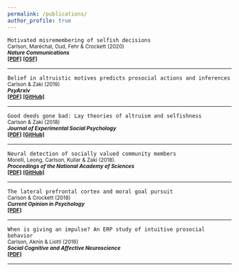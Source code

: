 ```yaml
---
permalink: /publications/
author_profile: true
---
```

`Motivated misremembering of selfish decisions`  
<sub>Carlson, Maréchal, Oud, Fehr & Crockett (2020)  
 *<b>Nature Communications</b>*  <br />[<b>[PDF]</b>](https://rdcu.be/b3UvR) [<b>[OSF]</b>](https://osf.io/pzwt7/) </sub>
 
---

`Belief in altruistic motives predicts prosocial actions and inferences`    
<sub>Carlson & Zaki (2019)  
*<b>PsyArxiv</b>* <br />[<b>[PDF]</b>](https://psyarxiv.com/sa6q8/) [<b>[GitHub]</b>](https://github.com/carlsonrw/belief_altMotives)</sub>  

---

`Good deeds gone bad: Lay theories of altruism and selfishness`    
<sub>Carlson & Zaki (2018)  
*<b>Journal of Experimental Social Psychology</b>* <br />[<b>[PDF]</b>](http://ssnl.stanford.edu/sites/default/files/pdf/carlsonZaki_layTheories_inpress_0.pdf?width=85%&height=85%&iframe=true) [<b>[GitHub]</b>](https://github.com/carlsonrw/layTheories_altruism)</sub>  

---
 
`Neural detection of socially valued community members`  
<sub>Morelli, Leong, Carlson, Kullar & Zaki (2018).  
*<b>Proceedings of the National Academy of Sciences</b>*  <br />[<b>[PDF]</b>](http://ssnl.stanford.edu/sites/default/files/pdf/Morelli%20et%20al_2018_PNAS.pdf?width=85%&height=85%&iframe=true) [<b>[GitHub]</b>](https://github.com/esclabUIC/NetworkFMRI)</sub> 

---
 
`The lateral prefrontal cortex and moral goal pursuit`   
<sub>Carlson & Crockett (2018)  
*<b>Current Opinion in Psychology</b>*  <br />[<b>[PDF]</b>](https://static1.squarespace.com/static/538ca3ade4b090f9ef331978/t/5bc8db67e5e5f0da97432b84/1539890024330/1-s2.0-S2352250X18300034-main.pdf)</sub>  
 
---
 
`When is giving an impulse? An ERP study of intuitive prosocial behavior`  
<sub>Carlson, Aknin & Liotti (2016)  
*<b>Social Cognitive and Affective Neuroscience</b>*  <br />[<b>[PDF]</b>](https://academic.oup.com/scan/article-pdf/11/7/1121/27103123/nsv077.pdf)</sub>  

---
 
